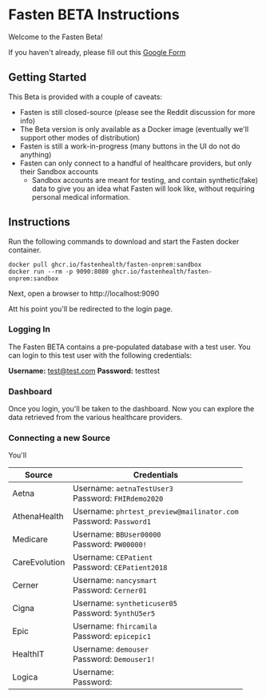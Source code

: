 # Fasten BETA Instructions

Welcome to the Fasten Beta!

If you haven't already, please fill out this [Google Form](https://forms.gle/SNsYX9BNMXB6TuTw6)

## Getting Started

This Beta is provided with a couple of caveats:

- Fasten is still closed-source (please see the Reddit discussion for more info)
- The Beta version is only available as a Docker image (eventually we'll support other modes of distribution)
- Fasten is still a work-in-progress (many buttons in the UI do not do anything)
- Fasten can only connect to a handful of healthcare providers, but only their Sandbox accounts
	- Sandbox accounts are meant for testing, and contain synthetic(fake) data to give you an idea what Fasten will look like, without requiring personal medical information. 

## Instructions

Run the following commands to download and start the Fasten docker container.
```
docker pull ghcr.io/fastenhealth/fasten-onprem:sandbox 
docker run --rm -p 9090:8080 ghcr.io/fastenhealth/fasten-onprem:sandbox 
```

Next, open a browser to http://localhost:9090

Att his point you'll be redirected to the login page. 

### Logging In

The Fasten BETA contains a pre-populated database with a test user.
You can login to this test user with the following credentials:

**Username:** test@test.com
**Password:** testtest

### Dashboard

Once you login, you'll be taken to the dashboard. 
Now you can explore the data retrieved from the various healthcare providers.


### Connecting a new Source
You'll 

| Source | Credentials |
| --- | --- |
| Aetna | Username: `aetnaTestUser3` <br>Password: `FHIRdemo2020` |
| AthenaHealth | Username: `phrtest_preview@mailinator.com` <br>Password: `Password1` | 
| Medicare | Username: `BBUser00000` <br>Password: `PW00000!` |
| CareEvolution | Username: `CEPatient` <br>Password: `CEPatient2018` |
| Cerner | Username: `nancysmart` <br>Password: `Cerner01` |
| Cigna | Username: `syntheticuser05` <br>Password: `5ynthU5er5` |
| Epic | Username: `fhircamila` <br>Password: `epicepic1` |
| HealthIT | Username: `demouser` <br>Password: `Demouser1!` |
| Logica | Username: <br>Password: |
